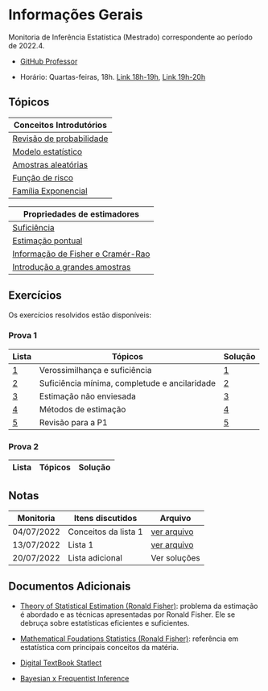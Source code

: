 # Informações Gerais 

Monitoria de Inferência Estatística (Mestrado) correspondente ao período de 2022.4.  

- [GitHub Professor](https://github.com/maxbiostat/Statistical_Inference_MSc)

- Horário: Quartas-feiras, 18h. [Link 18h-19h](https://meet.google.com/ebj-cgog-gry), [Link 19h-20h](https://meet.google.com/mrp-noed-qxp) 

## Tópicos 

|Conceitos Introdutórios|
|---|
|[Revisão de probabilidade](/ta-sessions/infestatistica_MSc/probability)|
|[Modelo estatístico](/ta-sessions/infestatistica_MSc/statistical_model)|
|[Amostras aleatórias](/ta-sessions/infestatistica_MSc/random_samples)|
|[Função de risco](/ta-sessions/infestatistica_MSc/risk_function)|
|[Família Exponencial](/ta-sessions/infestatistica_MSc/exponential_family/exponential_family)|

|Propriedades de estimadores|
|---|
|[Suficiência](/ta-sessions/infestatistica_MSc/sufficiency/sufficiency)|
|[Estimação pontual](/ta-sessions/infestatistica_MSc/estimation/point_estimation)|
|[Informação de Fisher e Cramér-Rao](/ta-sessions/infestatistica_MSc/fisher/fisher)|
|[Introdução a grandes amostras](/ta-sessions/infestatistica_MSc/estimation/large_sample)|

## Exercícios 

Os exercícios resolvidos estão disponíveis:

### Prova 1

|Lista|Tópicos|Solução|
|-----|-------|-------|
|[1](https://github.com/maxbiostat/Statistical_Inference_MSc/blob/main/listas/lista1_InfEst_MSc.pdf)|Verossimilhança e suficiência|[1](/ta-sessions/unavailable/)|
|[2](https://github.com/maxbiostat/Statistical_Inference_MSc/blob/main/listas/lista2_InfEst_MSc.pdf)|Suficiência mínima, completude e ancilaridade|[2](https://lucasmoschen.github.io/files/disciplines/statistical_inference/solutions2.pdf)|
|[3](https://github.com/maxbiostat/Statistical_Inference_MSc/blob/main/listas/lista3_InfEst_MSc.pdf)|Estimação não enviesada|[3](https://lucasmoschen.github.io/files/disciplines/statistical_inference/solutions3.pdf)
|[4](https://github.com/maxbiostat/Statistical_Inference_MSc/blob/main/listas/lista4_InfEst_MSc.pdf)|Métodos de estimação|[4](https://lucasmoschen.github.io/files/disciplines/statistical_inference/solutions4.pdf)|
|[5](https://lucasmoschen.github.io/files/disciplines/statistical_inference/additional_list.pdf)|Revisão para a P1|[5](https://lucasmoschen.github.io/files/disciplines/statistical_inference/additional_list_solutions.pdf)|

### Prova 2

|Lista|Tópicos|Solução|
|-----|-------|-------|

## Notas

|Monitoria|Itens discutidos|Arquivo|
|---------|----------------|-------|
|04/07/2022|Conceitos da lista 1|[ver arquivo](https://lucasmoschen.github.io/files/disciplines/statistical_inference/monitoria_04_07_2022.pdf)|
|13/07/2022|Lista 1|[ver arquivo](https://lucasmoschen.github.io/files/disciplines/statistical_inference/monitoria_13_07_2022.pdf)|
|20/07/2022|Lista adicional|Ver soluções|
  
## Documentos Adicionais 

- [Theory of Statistical
  Estimation (Ronald Fisher)](https://www.cambridge.org/core/journals/mathematical-proceedings-of-the-cambridge-philosophical-society/article/theory-of-statistical-estimation/7A05FB68C83B36C0E91D42C76AB177D4):
  problema da estimação é abordado e as técnicas apresentadas por Ronald
  Fisher. Ele se debruça sobre estatísticas eficientes e suficientes. 

- [Mathematical Foudations Statistics (Ronald
  Fisher)](https://royalsocietypublishing.org/doi/pdf/10.1098/rsta.1922.0009):
  referência em estatística com principais conceitos da matéria. 

- [Digital TextBook Statlect](https://www.statlect.com/)

- [Bayesian x Frequentist Inference](https://normaldeviate.wordpress.com/2012/11/17/what-is-bayesianfrequentist-inference/)